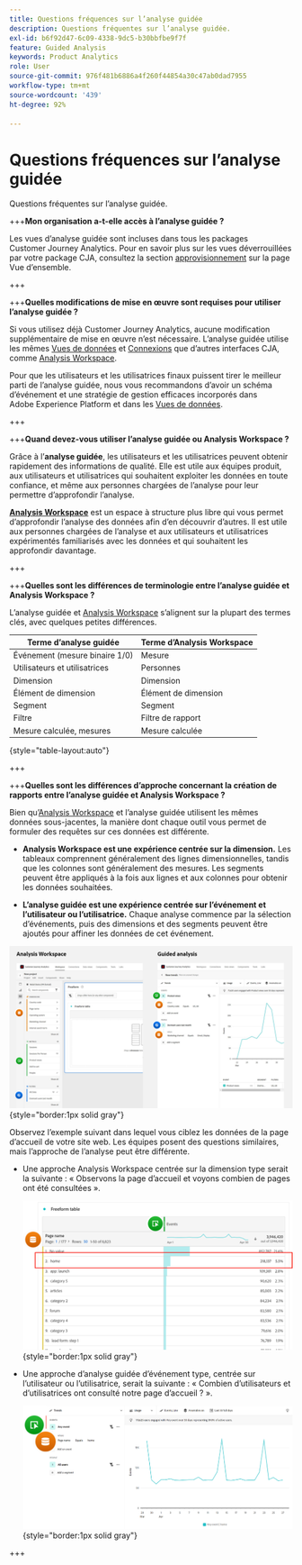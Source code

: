 ```yaml
---
title: Questions fréquences sur l’analyse guidée
description: Questions fréquentes sur l’analyse guidée.
exl-id: b6f92d47-6c09-4338-9dc5-b30bbfbe9f7f
feature: Guided Analysis
keywords: Product Analytics
role: User
source-git-commit: 976f481b6886a4f260f44854a30c47ab0dad7955
workflow-type: tm+mt
source-wordcount: '439'
ht-degree: 92%

---
```


# Questions fréquences sur l’analyse guidée

Questions fréquentes sur l’analyse guidée.

+++**Mon organisation a-t-elle accès à l’analyse guidée ?**

Les vues d’analyse guidée sont incluses dans tous les packages Customer Journey Analytics. Pour en savoir plus sur les vues déverrouillées par votre package CJA, consultez la section [approvisionnement](overview.md#provisioning) sur la page Vue d’ensemble.

+++

+++**Quelles modifications de mise en œuvre sont requises pour utiliser l’analyse guidée ?**

Si vous utilisez déjà Customer Journey Analytics, aucune modification supplémentaire de mise en œuvre n’est nécessaire. L’analyse guidée utilise les mêmes [Vues de données](../data-views/data-views.md) et [Connexions](../connections/overview.md) que d’autres interfaces CJA, comme [Analysis Workspace](../analysis-workspace/home.md).

Pour que les utilisateurs et les utilisatrices finaux puissent tirer le meilleur parti de l’analyse guidée, nous vous recommandons d’avoir un schéma d’événement et une stratégie de gestion efficaces incorporés dans Adobe Experience Platform et dans les [Vues de données](../data-views/data-views.md).

+++

+++**Quand devez-vous utiliser l’analyse guidée ou Analysis Workspace ?**

Grâce à l’**analyse guidée**, les utilisateurs et les utilisatrices peuvent obtenir rapidement des informations de qualité. Elle est utile aux équipes produit, aux utilisateurs et utilisatrices qui souhaitent exploiter les données en toute confiance, et même aux personnes chargées de l’analyse pour leur permettre d’approfondir l’analyse.

**[Analysis Workspace](../analysis-workspace/home.md)** est un espace à structure plus libre qui vous permet d’approfondir l’analyse des données afin d’en découvrir d’autres. Il est utile aux personnes chargées de l’analyse et aux utilisateurs et utilisatrices expérimentés familiarisés avec les données et qui souhaitent les approfondir davantage.

+++

+++**Quelles sont les différences de terminologie entre l’analyse guidée et Analysis Workspace ?**

L’analyse guidée et [Analysis Workspace](../analysis-workspace/home.md) s’alignent sur la plupart des termes clés, avec quelques petites différences.

| Terme d’analyse guidée | Terme d’Analysis Workspace |
| --- | --- |
| Événement (mesure binaire 1/0) | Mesure |
| Utilisateurs et utilisatrices | Personnes |
| Dimension | Dimension |
| Élément de dimension | Élément de dimension |
| Segment | Segment |
| Filtre | Filtre de rapport |
| Mesure calculée, mesures | Mesure calculée |

{style="table-layout:auto"}

+++

+++**Quelles sont les différences d’approche concernant la création de rapports entre l’analyse guidée et Analysis Workspace ?**

Bien qu’[Analysis Workspace](../analysis-workspace/home.md) et l’analyse guidée utilisent les mêmes données sous-jacentes, la manière dont chaque outil vous permet de formuler des requêtes sur ces données est différente.

* **Analysis Workspace est une expérience centrée sur la dimension.** Les tableaux comprennent généralement des lignes dimensionnelles, tandis que les colonnes sont généralement des mesures. Les segments peuvent être appliqués à la fois aux lignes et aux colonnes pour obtenir les données souhaitées.

* **L’analyse guidée est une expérience centrée sur l’événement et l’utilisateur ou l’utilisatrice.** Chaque analyse commence par la sélection d’événements, puis des dimensions et des segments peuvent être ajoutés pour affiner les données de cet événement.

![Vues d’Analysis Workspace et d’analyse guidée](assets/structure.png){style="border:1px solid gray"}

Observez l’exemple suivant dans lequel vous ciblez les données de la page d’accueil de votre site web. Les équipes posent des questions similaires, mais l’approche de l’analyse peut être différente.

* Une approche Analysis Workspace centrée sur la dimension type serait la suivante : « Observons la page d’accueil et voyons combien de pages ont été consultées ».

  ![Centrée sur la dimension](assets/dimension-centered.png){style="border:1px solid gray"}

* Une approche d’analyse guidée d’événement type, centrée sur l’utilisateur ou l’utilisatrice, serait la suivante : « Combien d’utilisateurs et d’utilisatrices ont consulté notre page d’accueil ? ».

  ![Centrée sur l’événement](assets/event-centered.png){style="border:1px solid gray"}

+++
